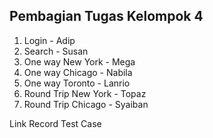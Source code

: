 ## Pembagian Tugas Kelompok 4
1. Login - Adip  
2. Search - Susan  
3. One way New York - Mega  
4. One way Chicago - Nabila  
5. One way Toronto - Lanrio  
6. Round Trip  New York - Topaz  
7. Round Trip  Chicago - Syaiban

Link Record Test Case  

